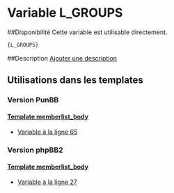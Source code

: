 # Variable L_GROUPS

##Disponibilité
Cette variable est utilisable directement.

```html
{L_GROUPS}
```

##Description
[Ajouter une description](https://fa-tvars.appspot.com/var/L_GROUPS)

## Utilisations dans les templates

### Version PunBB

#### [Template memberlist_body](punbb/memberlist_body.md#readme)
* [Variable &agrave; la ligne 65](../punbb/memberlist_body.tpl#L65)

### Version phpBB2

#### [Template memberlist_body](subsilver/memberlist_body.md#readme)
* [Variable &agrave; la ligne 27](../subsilver/memberlist_body.tpl#L27)